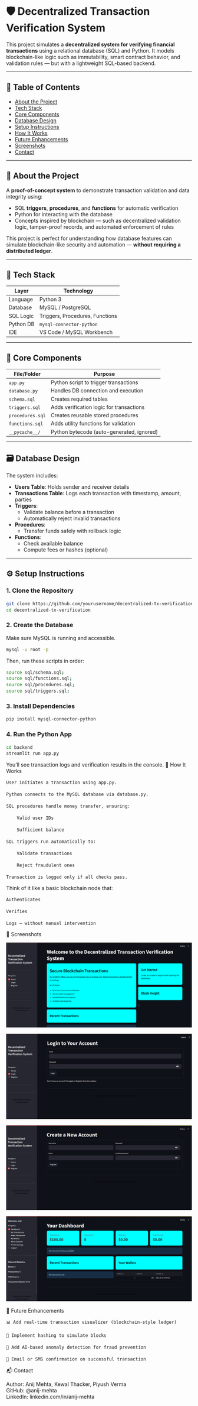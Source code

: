 # 🛡️ Decentralized Transaction Verification System

This project simulates a **decentralized system for verifying financial transactions** using a relational database (SQL) and Python. It models blockchain-like logic such as immutability, smart contract behavior, and validation rules — but with a lightweight SQL-based backend.

---

## 📌 Table of Contents

- [About the Project](#about-the-project)
- [Tech Stack](#tech-stack)
- [Core Components](#core-components)
- [Database Design](#database-design)
- [Setup Instructions](#setup-instructions)
- [How It Works](#how-it-works)
- [Future Enhancements](#future-enhancements)
- [Screenshots](#screenshots)
- [Contact](#contact)

---

## 🧠 About the Project

A **proof-of-concept system** to demonstrate transaction validation and data integrity using:

- SQL **triggers**, **procedures**, and **functions** for automatic verification
- Python for interacting with the database
- Concepts inspired by blockchain — such as decentralized validation logic, tamper-proof records, and automated enforcement of rules

This project is perfect for understanding how database features can simulate blockchain-like security and automation — **without requiring a distributed ledger**.

---

## 🧰 Tech Stack

| Layer      | Technology               |
|-----------|---------------------------|
| Language   | Python 3                 |
| Database   | MySQL / PostgreSQL       |
| SQL Logic  | Triggers, Procedures, Functions |
| Python DB | `mysql-connector-python` |
| IDE        | VS Code / MySQL Workbench |

---

## 🧩 Core Components

| File/Folder        | Purpose |
|--------------------|---------|
| `app.py`           | Python script to trigger transactions |
| `database.py`      | Handles DB connection and execution |
| `schema.sql`       | Creates required tables |
| `triggers.sql`     | Adds verification logic for transactions |
| `procedures.sql`   | Creates reusable stored procedures |
| `functions.sql`    | Adds utility functions for validation |
| `__pycache__/`     | Python bytecode (auto-generated, ignored) |

---

## 🗃️ Database Design

The system includes:

- **Users Table**: Holds sender and receiver details
- **Transactions Table**: Logs each transaction with timestamp, amount, parties
- **Triggers**:
  - Validate balance before a transaction
  - Automatically reject invalid transactions
- **Procedures**:
  - Transfer funds safely with rollback logic
- **Functions**:
  - Check available balance
  - Compute fees or hashes (optional)

---

## ⚙️ Setup Instructions

### 1. Clone the Repository

```bash
git clone https://github.com/yourusername/decentralized-tx-verification.git
cd decentralized-tx-verification
```

### 2. Create the Database
Make sure MySQL is running and accessible.

```bash
mysql -u root -p
```

Then, run these scripts in order:

```bash
source sql/schema.sql;
source sql/functions.sql;
source sql/procedures.sql;
source sql/triggers.sql;
```

### 3. Install Dependencies

```bash
pip install mysql-connector-python
```

### 4. Run the Python App

```bash
cd backend
streamlit run app.py
```

You’ll see transaction logs and verification results in the console.
🧪 How It Works

    User initiates a transaction using app.py.

    Python connects to the MySQL database via database.py.

    SQL procedures handle money transfer, ensuring:

        Valid user IDs

        Sufficient balance

    SQL triggers run automatically to:

        Validate transactions

        Reject fraudulent ones

    Transaction is logged only if all checks pass.

Think of it like a basic blockchain node that:

    Authenticates

    Verifies

    Logs — without manual intervention

📸 Screenshots

![Home](assets/home.png)

![Login Window](assets/login.png)

![Register Window](assets/register.png)

![Dashboard](assets/dashboard.png)


🔮 Future Enhancements

    📊 Add real-time transaction visualizer (blockchain-style ledger)

    🔏 Implement hashing to simulate blocks

    🧠 Add AI-based anomaly detection for fraud prevention

    📩 Email or SMS confirmation on successful transaction

📬 Contact

Author: Anij Mehta, Kewal Thacker, Piyush Verma<br>
GitHub: @anij-mehta<br>
LinkedIn: linkedin.com/in/anij-mehta
